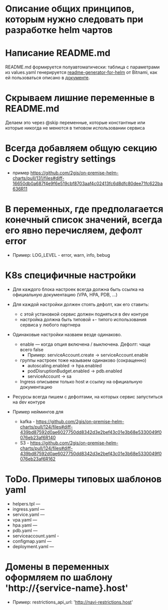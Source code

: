 # Описание общих принципов, которым нужно следовать при разработке helm чартов

# Написание README.md 
README.md формируется полуавтоматически: таблица с параметрами из values.yaml генерируется [readme-generator-for-helm](https://github.com/bitnami-labs/readme-generator-for-helm) от Bitnami, как ей пользоваться описано в [документе](https://docs.google.com/document/d/1iEPG8tcCYu9q5iZssTAPOd43xh8uCQhNXyXhFPUTir8/edit).

# Скрываем лишние переменные в README.md 
Делаем это через @skip переменные, которые константные или которые никогда не менются в типовом использовании сервиса

# Всегда добавляем общую секцию с Docker registry settings
* пример https://github.com/2gis/on-premise-helm-charts/pull/131/files#diff-16650db0a687f4e9f6e519cbf8703aaf4c02413fc6d8dfc80dee71fc622ba636R11

# В переменных, где предполагается конечный список значений, всегда его явно перечисляем, дефолт error
* Пример: LOG_LEVEL - error, warn, info, bebug

# K8s специфичные настройки

* Для каждого блока настроек всегда должна быть ссылка на официальную документацию (VPA, HPA, PDB, ...) 

* Для каждой настройки должен стоять дефолт, как его ставить:
  * с этой установкой сервис должен подняться в dev контуре
  * настройка должна быть типовой +- типого использования сервиса у любого партнера

* Одинаковые настройки назваем везде одинаково.
  * enable — когда опция включена / выключена. Дефолт: чаще всего false
    * Пример: serviceAccount.create → serviceAccount.enable
  * группы настроек тоже называем одинаково (сокращенно) 
    * autoscaling.enabled →  hpa.enabled
    * podDisruptionBudget.enabled → pdb.enabled
    * serviceAccount → sa
  * Ingress описывем только host и cсылку на официальную документацию

* Ресурсы всегда пишем с дефолтами, на которых сервис запуститься на dev контуре

* Пример неймингов для 
  * kafka - https://github.com/2gis/on-premise-helm-charts/pull/124/files#diff-439bd87592d0ae6027750dd8342d3e2bef43c01e3b68e5330049f0076eb23af6R140 
  * S3 - https://github.com/2gis/on-premise-helm-charts/pull/124/files#diff-439bd87592d0ae6027750dd8342d3e2bef43c01e3b68e5330049f0076eb23af6R162  

# ToDo. Примеры типовых шаблонов yaml
* helpers.tpl —  
* ingress.yaml —
* service.yaml  — 
* vpa.yaml  — 
* hpa.yaml — 
* pdb.yaml — 
* serviceaccount.yaml - 
* configmap.yaml — 
* deployment.yaml — 

# Домены в переменных оформляем по шаблону 'http://{service-name}.host'
* Пример: restrictions_api_url: 'http://navi-restrictions.host'

